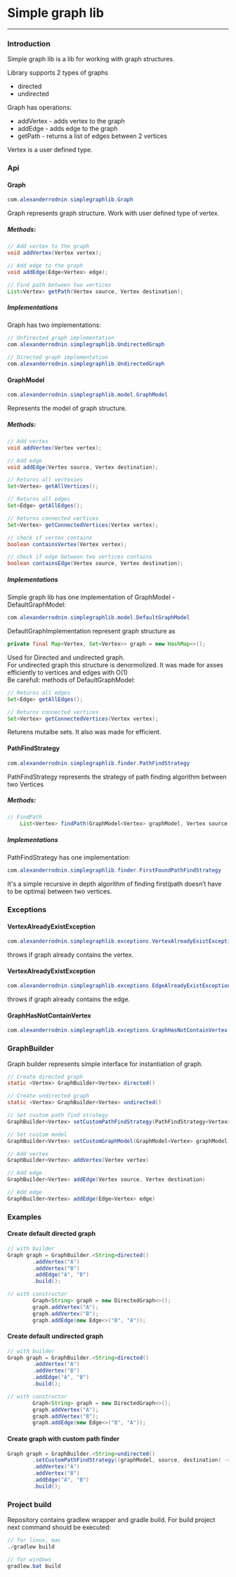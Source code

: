 # Simple graph lib
---  
  
### Introduction
Simple graph lib is a lib for working with graph structures.

Library supports 2 types of graphs 
- directed
- undirected

Graph has operations:
- addVertex - adds vertex to the graph
- addEdge - adds edge to the graph
- getPath - returns a list of edges between 2 vertices
  
  
Vertex is a user defined type.

### Api
#### Graph 
```java
com.alexanderrodnin.simplegraphlib.Graph
```
Graph represents graph structure. Work with user defined type of vertex.
##### Methods:
```java
// Add vertex to the graph
void addVertex(Vertex vertex);

// Add edge to the graph
void addEdge(Edge<Vertex> edge);

// Find path between two vertices
List<Vertex> getPath(Vertex source, Vertex destination);

```
##### Implementations
Graph has two implementations:
```java
// Unfirected graph implementation
com.alexanderrodnin.simplegraphlib.UndirectedGraph

// Directed graph implementation
com.alexanderrodnin.simplegraphlib.UndirectedGraph
```

#### GraphModel 
```java
com.alexanderrodnin.simplegraphlib.model.GraphModel
```
Represents the model of graph structure.
##### Methods:
```java
// Add vertex
void addVertex(Vertex vertex);

// Add edge
void addEdge(Vertex source, Vertex destination);

// Returns all vertexies
Set<Vertex> getAllVertices();

// Returns all edges
Set<Edge> getAllEdges();

// Returns connected vertices
Set<Vertex> getConnectedVertices(Vertex vertex);

// check if vertex contains
boolean containsVertex(Vertex vertex);

// check if edge between two vertices contains
boolean containsEdge(Vertex source, Vertex destination);
```
##### Implementations
Simple graph lib has one implementation of GraphModel - DefaultGraphModel:
```java
com.alexanderrodnin.simplegraphlib.model.DefaultGraphModel
```
DefaultGraphImplementation represent graph structure as 
```java
private final Map<Vertex, Set<Vertex>> graph = new HashMap<>();
```
Used for Directed and undirected graph.  
For undirected graph this structure is denormolized. It was made for asses efficiently to vertices and edges with O(1)  
Be carefull: methods of DefaultGraphModel:
```java
// Returns all edges
Set<Edge> getAllEdges();

// Returns connected vertices
Set<Vertex> getConnectedVertices(Vertex vertex);
```
Returens mutalbe sets. It also was made for efficient.

#### PathFindStrategy 
```java
com.alexanderrodnin.simplegraphlib.finder.PathFindStrategy
```
PathFindStrategy represents the strategy of path finding algorithm between two Vertices
##### Methods:
```java
// FindPath
    List<Vertex> findPath(GraphModel<Vertex> graphModel, Vertex source, Vertex destination);
```
##### Implementations
PathFindStrategy has one implementation:
```java
com.alexanderrodnin.simplegraphlib.finder.FirstFoundPathFindStrategy
```
It's a simple recursive in depth algorithm of finding first(path doesn’t have to be optima) between two vertices. 


### Exceptions
#### VertexAlreadyExistException 
```java
com.alexanderrodnin.simplegraphlib.exceptions.VertexAlreadyExistException
```
throws if graph already contains the vertex.

#### VertexAlreadyExistException
```java
com.alexanderrodnin.simplegraphlib.exceptions.EdgeAlreadyExistException
```
throws if graph already contains the edge.

#### GraphHasNotContainVertex
```java
com.alexanderrodnin.simplegraphlib.exceptions.GraphHasNotContainVertex
```

### GraphBuilder
Graph builder represents simple interface for instantiation of graph.
```java
// Create directed graph
static <Vertex> GraphBuilder<Vertex> directed()

// Create undirected graph
static <Vertex> GraphBuilder<Vertex> undirected() 

// Set custom path find strategy
GraphBuilder<Vertex> setCustomPathFindStrategy(PathFindStrategy<Vertex> pathFindStrategy) 

// Set custom model
GraphBuilder<Vertex> setCustomGraphModel(GraphModel<Vertex> graphModel)

// Add vertex
GraphBuilder<Vertex> addVertex(Vertex vertex) 

// Add edge
GraphBuilder<Vertex> addEdge(Vertex source, Vertex destination)

// Add edge
GraphBuilder<Vertex> addEdge(Edge<Vertex> edge)
```

### Examples
#### Create default directed graph
```java
// with builder
Graph graph = GraphBuilder.<String>directed()
        .addVertex("A")
        .addVertex("B")
        .addEdge("A", "B")
        .build();

// with constructor
        Graph<String> graph = new DirectedGraph<>();
        graph.addVertex("A");
        graph.addVertex("B");
        graph.addEdge(new Edge<>("B", "A"));

```
#### Create default undirected graph
```java
// with builder
Graph graph = GraphBuilder.<String>directed()
        .addVertex("A")
        .addVertex("B")
        .addEdge("A", "B")
        .build();

// with constructor
        Graph<String> graph = new DirectedGraph<>();
        graph.addVertex("A");
        graph.addVertex("B");
        graph.addEdge(new Edge<>("B", "A"));

```

#### Create graph with custom path finder
```java
Graph graph = GraphBuilder.<String>undirected()
        .setCustomPathFindStrategy((graphModel, source, destination) -> new ArrayList<>( Arrays.asList("A", "B")))
        .addVertex("A")
        .addVertex("B")
        .addEdge("A", "B")
        .build();

```

### Project build
Repository contains gradlew wrapper and gradle build.
For build project next command should be executed:
```java
// for linux, mac
./gradlew build

// for windows
gradlew.bat build
```

